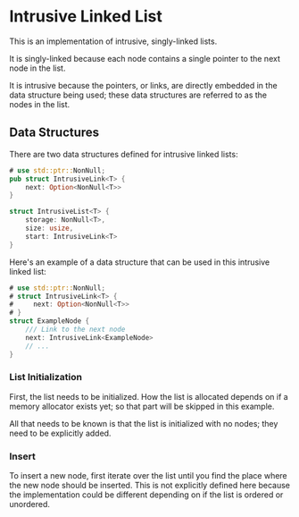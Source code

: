 # Intrusive Linked List

This is an implementation of intrusive, singly-linked lists.

It is singly-linked because each node contains a single pointer to the next node in the list.

It is intrusive because the pointers, or links, are directly embedded in the data structure being used; these data structures are referred to as the nodes in the list.

## Data Structures

There are two data structures defined for intrusive linked lists:

```rust
# use std::ptr::NonNull;
pub struct IntrusiveLink<T> {
    next: Option<NonNull<T>>
}

struct IntrusiveList<T> {
    storage: NonNull<T>,
    size: usize,
    start: IntrusiveLink<T>
}
```

Here's an example of a data structure that can be used in this intrusive linked list:

```rust
# use std::ptr::NonNull;
# struct IntrusiveLink<T> {
#     next: Option<NonNull<T>>
# }
struct ExampleNode {
    /// Link to the next node
    next: IntrusiveLink<ExampleNode>
    // ...
}
```

### List Initialization

First, the list needs to be initialized. How the list is allocated depends on if a memory allocator exists yet; so that part will be skipped in this example.

All that needs to be known is that the list is initialized with no nodes; they need to be explicitly added.

### Insert

To insert a new node, first iterate over the list until you find the place where the new node should be inserted. This is not explicitly defined here because the implementation could be different depending on if the list is ordered or unordered.

